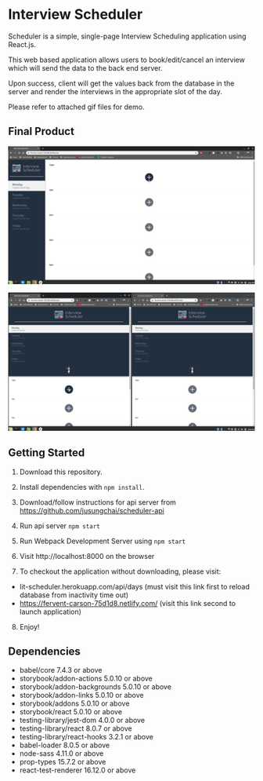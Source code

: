 # Interview Scheduler

Scheduler is a simple, single-page Interview Scheduling application using React.js.

This web based application allows users to book/edit/cancel an interview which will send the data to the back end server.

Upon success, client will get the values back from the database in the server and render the interviews in the appropriate slot of the day.

Please refer to attached gif files for demo.

## Final Product

!["demo of single page browser"](https://github.com/jusungchai/scheduler/blob/master/screenshots/SinglePage.gif)

!["demo of multi page browser"](https://github.com/jusungchai/scheduler/blob/master/screenshots/DualPage.gif)

## Getting Started

1. Download this repository.

2. Install dependencies with `npm install`.

3. Download/follow instructions for api server from https://github.com/jusungchai/scheduler-api

4. Run api server `npm start`

5. Run Webpack Development Server using `npm start`

6. Visit http://localhost:8000 on the browser

7. To checkout the application without downloading, please visit: 
  - lit-scheduler.herokuapp.com/api/days (must visit this link first to reload database from inactivity time out)
  - https://fervent-carson-75d1d8.netlify.com/ (visit this link second to launch application)

8. Enjoy!

## Dependencies
- babel/core 7.4.3 or above
- storybook/addon-actions 5.0.10 or above
- storybook/addon-backgrounds 5.0.10 or above
- storybook/addon-links 5.0.10 or above
- storybook/addons 5.0.10 or above
- storybook/react 5.0.10 or above
- testing-library/jest-dom 4.0.0 or above
- testing-library/react 8.0.7 or above
- testing-library/react-hooks 3.2.1 or above
- babel-loader 8.0.5 or above
- node-sass 4.11.0 or above
- prop-types 15.7.2 or above
- react-test-renderer 16.12.0 or above
